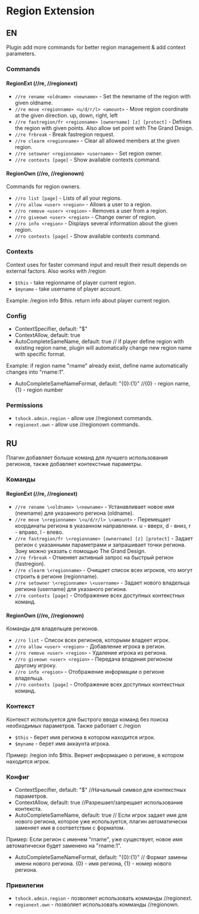 # Region Extension
## EN
Plugin add more commands for better region management & add context parameters.
### Commands
#### RegionExt (//re, //regionext)
- `//re rename <oldname> <newname>` - Set the newname of the region with given oldname.
- `//re move <regionname> <u/d/r/l> <amount>` - Move region coordinate at the given direction. up, down, right, left
- `//re fastregion/fr <regionname> [ownername] [z] [protect]` - Defines the region with given points. Also allow set point with The Grand Design.
- `//re frbreak` - Break fastregion request.
- `//re clearm <regionname>` - Clear all allowed members at the given region.
- `//re setowner <regionname> <username>` - Set region owner.
- `//re contexts [page]` - Show available contexts command.
#### RegionOwn (//ro, //regionown)
Commands for region owners.
- `//ro list [page]` - Lists of all your regions.
- `//ro allow <user> <region>` - Allows a user to a region.
- `//ro remove <user> <region>` - Removes a user from a region.
- `//ro giveown <user> <region>` - Change owner of region.
- `//ro info <region>` - Displays several information about the given region.
- `//ro contexts [page]` - Show available contexts command.
### Contexts
Context uses for faster command input and result their result depends on external factors. Also works with /region
- `$this` - take regionname of player current region.
- `$myname` - take username of player account.

Example: /region info $this. return info about player current region.
### Config
- ContextSpecifier, default: "$"
- ContextAllow, default: true
- AutoCompleteSameName, default: true // if player define region with existing region name, plugin will automatically change new region name with specific format.

Example: if region name "rname" already exist, define name automatically changes into "rname:1".
- AutoCompleteSameNameFormat, default: "{0}:{1}" //{0} - region name, {1} - region number
### Permissions
- `tshock.admin.region` - allow use //regionext commands.
- `regionext.own` - allow use //regionown commands.

## RU
Плагин добавляет больше команд для лучшего использования регионов, также добавляет контекстные параметры.
### Команды
#### RegionExt (//re, //regionext)
- `//re rename \<oldname> \<newname>` - Устанавливает новое имя (newname) для указанного региона (oldname).
- `//re move \<regionname> \<u/d/r/l> \<amount>` - Перемещает координаты региона в указанном направлении. u - вверх, d - вниз, r - вправо, l - влево.
- `//re fastregion/fr \<regionname> [ownername] [z] [protect]` - Задает регион с указанными параметрами и запрашивает точки региона. Зону можно указать с помощью The Grand Design.
- `//re frbreak` - Отменяет активный запрос на быстрый регион (fastregion).
- `//re clearm \<regionname>` - Очищает список всех игроков, что могут строить в регионе (regionname).
- `//re setowner \<regionname> \<username>` - Задает нового владельца региона (username) для указаного региона.
- `//re contexts [page]` - Отображение всех доступных контекстных команд.
#### RegionOwn (//ro, //regionown)
Команды для владельцев регионов.
- `//ro list` - Список всех регионов, которыми владеет игрок.
- `//ro allow <user> <region>` - Добавление игрока в регион.
- `//ro remove <user> <region>` - Удаление игрока из региона.
- `//ro giveown <user> <region>` - Передача владения регионом другому игроку.
- `//ro info <region>` - Отображение информации о регионе владельца.
- `//ro contexts [page]` - Отображение всех доступных контекстных команд.
### Контекст
Контекст используется для быстрого ввода команд без поиска необходимых параметров. Также работает с /region
- `$this` - берет имя региона в котором находится игрок.
- `$myname` - берет имя аккаунта игрока.

Пример: /region info $this. Вернет информацию о регионе, в котором находится игрок.
### Конфиг
- ContextSpecifier, default: "$" //Начальный символ для контекстных параметров.
- ContextAllow, default: true //Разрешает/запрещает использование контекста.
- AutoCompleteSameName, default: true // Если игрок задает имя для нового региона, которое уже используется, плагин автоматически заменяет имя в соответствии с форматом.

Пример: Если регион с именем "rname", уже существует, новое имя автоматически будет заменено на "rname:1".
- AutoCompleteSameNameFormat, default: "{0}:{1}" // Формат замены имени нового региона. {0} - имя региона, {1} - номер нового региона.
### Привилегии
- `tshock.admin.region` - позволяет использовать комманды //regionext. 
- `regionext.own` - позволяет использовать комманды //regionown.


